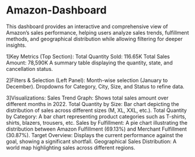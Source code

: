 # Amazon-Dashboard
This dashboard provides an interactive and comprehensive view of Amazon’s sales performance, helping users analyze sales trends, fulfillment methods, and geographical distribution while allowing filtering for deeper insights.

1]Key Metrics (Top Section):
Total Quantity Sold: 116.65K
Total Sales Amount: 78,590K
A summary table displaying the quantity, state, and cancellation status.

2]Filters & Selection (Left Panel):
Month-wise selection (January to December).
Dropdowns for Category, City, Size, and Status to refine data.

3]Visualizations:
Sales Trend Graph: Shows total sales amount over different months in 2022.
Total Quantity by Size: Bar chart depicting the distribution of sales across different sizes (M, XL, XXL, etc.).
Total Quantity by Category: A bar chart representing product categories such as T-shirts, shirts, blazers, trousers, etc.
Sales by Fulfillment: A pie chart illustrating the distribution between Amazon Fulfillment (69.13%) and Merchant Fulfillment (30.87%).
Target Overview: Displays the current performance against the goal, showing a significant shortfall.
Geographical Sales Distribution: A world map highlighting sales across different regions.

